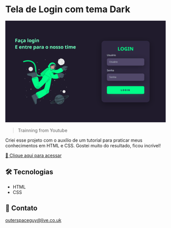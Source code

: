 # Tela de Login com tema Dark 

![preview](./.github/preview.png)

> Trainning from Youtube

Criei esse projeto com o auxílio de um tutorial para praticar meus conhecimentos em HTML e CSS. Gostei muito do resultado, ficou incrível!

[🔗 Clique aqui para acessar]()

## 🛠️ Tecnologias

- HTML
- CSS

## 💛 Contato

outerspaceguy@live.co.uk
